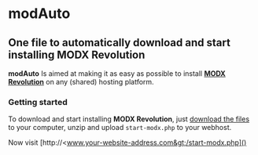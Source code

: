 # modAuto
## One file to automatically download and start installing MODX Revolution
**modAuto** Is aimed at making it as easy as possible to install [**MODX Revolution**](https://github.com/modxcms/revolution) on any (shared) hosting platform.
### Getting started ###
To download and start installing **MODX Revolution**, just [download the files](https://github.com/MaartenW/modAuto/archive/master.zip) to your computer, unzip and upload `start-modx.php` to your webhost.

Now visit [http://&lt;www.your-website-address.com&gt;/start-modx.php]()